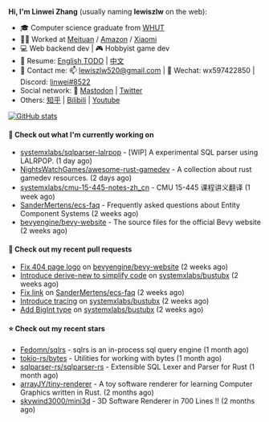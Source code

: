 **Hi, I'm Linwei Zhang** (usually naming **lewiszlw** on the web):
- 🎓 Computer science graduate from [WHUT](https://en.wikipedia.org/wiki/Wuhan_University_of_Technology)
- 👨‍💻 Worked at [Meituan](https://about.meituan.com/home) / [Amazon](https://www.amazon.com/) / [Xiaomi](https://www.mi.com/)
- 💻 Web backend dev | 🎮 Hobbyist game dev
- 📄 Resume: [English TODO](https://github.com/lewiszlw/lewiszlw/blob/main/Resume_EN.md) | [中文](https://github.com/lewiszlw/lewiszlw/blob/main/Resume_CN.md)
- 📱 Contact me: 📫 [lewiszlw520@gmail.com](mailto:lewiszlw520@gmail.com) | 💬 Wechat: wx597422850 | Discord: [linwei#8522](http://discordapp.com/users/891664307035713576)
- Social network: 🦣 [Mastodon](https://mastodon.world/@lewiszlw) | [Twitter](https://twitter.com/lewiszlw)
- Others: [知乎](https://www.zhihu.com/people/tian-qian-zhu-wu-ya) | [Bilibili](https://space.bilibili.com/43876861) | [Youtube](https://www.youtube.com/channel/UCnvri1tqAjxsp9nGQ63zUNw)

[![GitHub stats](https://github-readme-stats.vercel.app/api?username=lewiszlw&count_private=true&show_icons=true&theme=solarized-dark&include_all_commits=true)](https://github.com/anuraghazra/github-readme-stats)

#### 👷 Check out what I'm currently working on

- [systemxlabs/sqlparser-lalrpop](https://github.com/systemxlabs/sqlparser-lalrpop) - [WIP] A experimental SQL parser using LALRPOP. (1 day ago)
- [NightsWatchGames/awesome-rust-gamedev](https://github.com/NightsWatchGames/awesome-rust-gamedev) - A collection about rust gamedev resources. (2 days ago)
- [systemxlabs/cmu-15-445-notes-zh_cn](https://github.com/systemxlabs/cmu-15-445-notes-zh_cn) - CMU 15-445 课程讲义翻译 (1 week ago)
- [SanderMertens/ecs-faq](https://github.com/SanderMertens/ecs-faq) - Frequently asked questions about Entity Component Systems (2 weeks ago)
- [bevyengine/bevy-website](https://github.com/bevyengine/bevy-website) - The source files for the official Bevy website (2 weeks ago)

#### 🔨 Check out my recent pull requests

- [Fix 404 page logo](https://github.com/bevyengine/bevy-website/pull/739) on [bevyengine/bevy-website](https://github.com/bevyengine/bevy-website) (2 weeks ago)
- [Introduce derive-new to simplify code](https://github.com/systemxlabs/bustubx/pull/48) on [systemxlabs/bustubx](https://github.com/systemxlabs/bustubx) (2 weeks ago)
- [Fix link](https://github.com/SanderMertens/ecs-faq/pull/19) on [SanderMertens/ecs-faq](https://github.com/SanderMertens/ecs-faq) (2 weeks ago)
- [Introduce tracing](https://github.com/systemxlabs/bustubx/pull/47) on [systemxlabs/bustubx](https://github.com/systemxlabs/bustubx) (2 weeks ago)
- [Add BigInt type](https://github.com/systemxlabs/bustubx/pull/46) on [systemxlabs/bustubx](https://github.com/systemxlabs/bustubx) (2 weeks ago)

#### ⭐ Check out my recent stars

- [Fedomn/sqlrs](https://github.com/Fedomn/sqlrs) - sqlrs is an in-process sql query engine (1 month ago)
- [tokio-rs/bytes](https://github.com/tokio-rs/bytes) - Utilities for working with bytes (1 month ago)
- [sqlparser-rs/sqlparser-rs](https://github.com/sqlparser-rs/sqlparser-rs) - Extensible SQL Lexer and Parser for Rust (1 month ago)
- [arrayJY/tiny-renderer](https://github.com/arrayJY/tiny-renderer) - A toy software renderer for learning Computer Graphics written in Rust. (2 months ago)
- [skywind3000/mini3d](https://github.com/skywind3000/mini3d) - 3D Software Renderer in 700 Lines !! (2 months ago)
